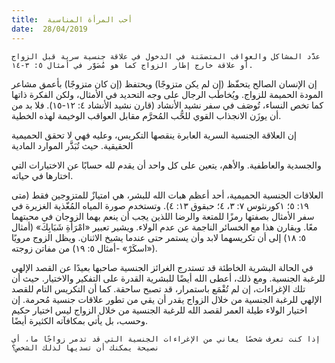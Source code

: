 ```yaml
---
title:  أحب المرأة المناسبة
date:  28/04/2019
---
```


`عدَّد المشاكل والعواقب المتضمَنة في الدخول في علاقة جنسية سرية قبل الزواج أو علاقة خارج إطار الزواج كما هو مُصَوَّر في أمثال ٥: ٣-١٤.`

إن الإنسان الصالح يتحفّظ (إن لم يكن متزوجًا) ويحتفظ (إن كان متزوجًا) بأعمق مشاعر المودة الحميمة للزواج. ويُخاطَب الرجال على وجه التحديد في الأمثال، ولكن الفكرة ذاتها كما تخص النساء، تُوصَف في سفر نشيد الأنشاد (قارن نشيد الأنشاد ٤: ١٢-١٥). فلا بد من أن يوزَن الانجذاب القوي للحُّب المُحرَّم مقابل العواقب الوخيمة لهذه الخطية.

إن العلاقة الجنسية السرية العابرة ينقصها التكريس، وعليه فهي لا تحقق الحميمية الحقيقية. حيث تُبَذَّر الموارد المادية

والجسدية والعاطفية. والأهم، يتعين على كل واحد أن يقدم لله حسابًا عن الاختيارات التي اختارها في حياته.

العلاقات الجنسية الحميمية، أحد أعظم هبات الله للبشر، هي امتيازٌ للمتزوجين فقط (متى ١٩: ٥؛ ١كورنثوس ٧: ٣، ٤؛ حبقوق ١٣: ٤). وتستخدم صورة المياه المُغّذية الغزيرة في سفر الأمثال بصفتها رمزًا للمتعة والرضا اللذين يجب أن ينعم بهما الزوجان في محبتهما معًا. ويقارن هذا مع الخسائر الناجمة عن عدم الولاء. ويشير تعبير «امْرَأَةِ شَبَابِكَ» (أمثال ٥: ١٨) إلى أن تكريسهما لابد وأن يستمر حتى عندما يشيخ الاثنان. ويظل الزوج مرويًا («اسكَرْ» -أمثال ٥: ١٩) من مفاتن زوجته.

في الحالة البشرية الخاطئة قد تستدرج الغرائز الجنسية صاحبها بعيدًا عن القصد الإلهي للرغبة الجنسية. ومع ذلك، أعطى الله أيضًا للبشرية القدرة على التفكير والاختيار. حيث أن تلك الإغراءات، إن لم تُقْمَع باستمرار، قد تصبح ساحقة. كما أن التكريس التام للقصد الإلهي للرغبة الجنسية من خلال الزواج يقدر أن يقي من تطور علاقات جنسية مُحرمة. إن اختيار الولاء طيلة العمر لقصد الله للرغبة الجنسية من خلال الزواج ليس اختيار حكيم وحسب، بل يأتي بمكافآته الكثيرة أيضًا.

`إذا كنت تعرف شخصًا يعاني من الإغراءات الجنسية التي قد تدمر زواجًا ما، أي نصيحة يمكنك أن تسديها لذلك الشخص؟`